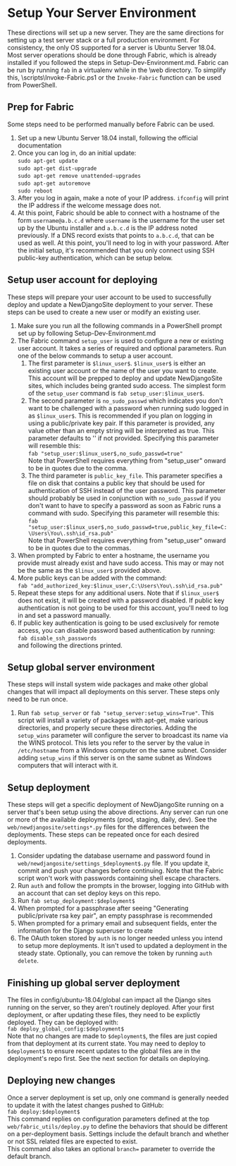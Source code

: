 Setup Your Server Environment
=============================

These directions will set up a new server.
They are the same directions for setting up a test server stack or a full production environment.
For consistency, the only OS supported for a server is Ubuntu Server 18.04.
Most server operations should be done through Fabric, which is already installed if you followed the steps in Setup-Dev-Environment.md.
Fabric can be run by running ```fab``` in a virtualenv while in the \web directory.
To simplify this, \scripts\Invoke-Fabric.ps1 or the ```Invoke-Fabric``` function can be used from PowerShell.

Prep for Fabric
---------------

Some steps need to be performed manually before Fabric can be used.

1. Set up a new Ubuntu Server 18.04 install, following the official documentation
1. Once you can log in, do an initial update:  
```sudo apt-get update```  
```sudo apt-get dist-upgrade```  
```sudo apt-get remove unattended-upgrades```  
```sudo apt-get autoremove```  
```sudo reboot```
1. After you log in again, make a note of your IP address. ```ifconfig``` will print the IP address if the welcome message does not.
1. At this point, Fabric should be able to connect with a hostname of the form ```username@a.b.c.d``` where ```username``` is the username for the user set up by the Ubuntu installer and ```a.b.c.d``` is the IP address noted previously. If a DNS record exists that points to ```a.b.c.d```, that can be used as well. At this point, you'll need to log in with your password. After the initial setup, it's recommended that you only connect using SSH public-key authentication, which can be setup below.

Setup user account for deploying
------------------------

These steps will prepare your user account to be used to successfully deploy and update a NewDjangoSite deployment to your server. These steps can be used to create a new user or modify an existing user.

1. Make sure you run all the following commands in a PowerShell prompt set up by following Setup-Dev-Environment.md
1. The Fabric command ```setup_user``` is used to configure a new or existing user account. It takes a series of required and optional parameters. Run one of the below commands to setup a user account.  
    1. The first parameter is ```$linux_user$```. ```$linux_user$``` is either an existing user account or the name of the user you want to create. This account will be prepped to deploy and update NewDjangoSite sites, which includes being granted sudo access. The simplest form of the ```setup_user``` command is ```fab setup_user:$linux_user$```.  
    1. The second parameter is ```no_sudo_passwd``` which indicates you don't want to be challenged with a password when running sudo logged in as ```$linux_user$```. This is recommended if you plan on logging in using a public/private key pair. If this parameter is provided, any value other than an empty string will be interpreted as true. This parameter defaults to '' if not provided. Specifying this parameter will resemble this:  
    ```fab "setup_user:$linux_user$,no_sudo_passwd=true"```  
    Note that PowerShell requires everything from "setup_user" onward to be in quotes due to the comma.
    1. The third parameter is ```public_key_file```. This parameter specifies a file on disk that contains a public key that should be used for authentication of SSH instead of the user password. This parameter should probably be used in conjunction with ```no_sudo_passwd``` if you don't want to have to specify a password as soon as Fabric runs a command with sudo. Specifying this parameter will resemble this:  
    ```fab "setup_user:$linux_user$,no_sudo_passwd=true,public_key_file=C:\Users\You\.ssh\id_rsa.pub"```  
    Note that PowerShell requires everything from "setup_user" onward to be in quotes due to the commas.
1. When prompted by Fabric to enter a hostname, the username you provide must already exist and have sudo access. This may or may not be the same as the ```$linux_user$``` provided above.
1. More public keys can be added with the command:  
```fab "add_authorized_key:$linux_user,C:\Users\You\.ssh\id_rsa.pub"```
1. Repeat these steps for any additional users. Note that if ```$linux_user$``` does not exist, it will be created with a password disabled. If public key authentication is not going to be used for this account, you'll need to log in and set a password manually.
1. If public key authentication is going to be used exclusively for remote access, you can disable password based authentication by running:  
```fab disable_ssh_passwords```  
and following the directions printed.

Setup global server environment
-------------------------------
These steps will install system wide packages and make other global changes that will impact all deployments on this server. These steps only need to be run once.

1. Run ```fab setup_server``` or ```fab "setup_server:setup_wins=True"```. This script will install a variety of packages with apt-get, make various directories, and properly secure these directories. Adding the ```setup_wins``` parameter will configure the server to broadcast its name via the WINS protocol. This lets you refer to the server by the value in ```/etc/hostname``` from a Windows computer on the same subnet. Consider adding ```setup_wins``` if this server is on the same subnet as Windows computers that will interact with it.

Setup deployment
----------------
These steps will get a specific deployment of NewDjangoSite running on a server that's been setup using the above directions. Any server can run one or more of the available deployments (prod, staging, daily, dev). See the ```web/newdjangosite/settings*.py``` files for the differences between the deployments. These steps can be repeated once for each desired deployments.

1. Consider updating the database username and password found in ```web/newdjangosite/settings_$deployment$.py``` file. If you update it, commit and push your changes before continuing. Note that the Fabric script won't work with passwords containing shell escape characters.
1. Run ```auth``` and follow the prompts in the browser, logging into GitHub with an account that can set deploy keys on this repo.
1. Run ```fab setup_deployment:$deployment$```
1. When prompted for a passphrase after seeing "Generating public/private rsa key pair", an empty passphrase is recommended
1. When prompted for a primary email and subsequent fields, enter the information for the Django superuser to create
1. The OAuth token stored by ```auth``` is no longer needed unless you intend to setup more deployments. It isn't used to updated a deployment in the steady state. Optionally, you can remove the token by running ```auth delete```.

Finishing up global server deployment
-------------------------------------
The files in config/ubuntu-18.04/global can impact all the Django sites running on the server, so they aren't routinely deployed. After your first deployment, or after updating these files, they need to be explictly deployed. They can be deployed with:  
```fab deploy_global_config:$deployment$```  
Note that no changes are made to ```$deployment$```, the files are just copied from that deployment at its current state. You may need to deploy to ```$deployment$``` to ensure recent updates to the global files are in the deployment's repo first. See the next section for details on deploying.

Deploying new changes
---------------------
Once a server deployment is set up, only one command is generally needed to update it with the latest changes pushed to GitHub:  
```fab deploy:$deployment$```  
This command replies on configuration parameters defined at the top ```web/fabric_utils/deploy.py``` to define the behaviors that should be different on a per-deployment basis. Settings include the default branch and whether or not SSL related files are expected to exist.  
This command also takes an optional ```branch=``` parameter to override the default branch.
